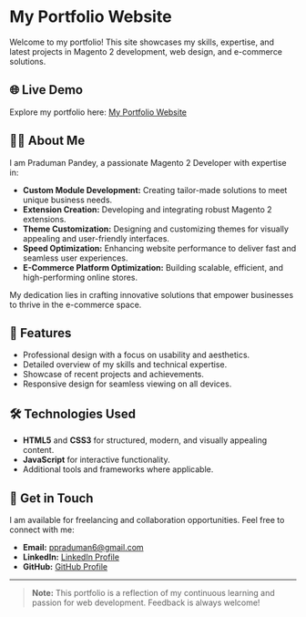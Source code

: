 # My Portfolio Website

Welcome to my portfolio! This site showcases my skills, expertise, and latest projects in Magento 2 development, web design, and e-commerce solutions.

## 🌐 Live Demo
Explore my portfolio here: [My Portfolio Website](https://praduman543.github.io/portfolio/)

## 🙋‍♂️ About Me
I am Praduman Pandey, a passionate Magento 2 Developer with expertise in:

- **Custom Module Development:** Creating tailor-made solutions to meet unique business needs.
- **Extension Creation:** Developing and integrating robust Magento 2 extensions.
- **Theme Customization:** Designing and customizing themes for visually appealing and user-friendly interfaces.
- **Speed Optimization:** Enhancing website performance to deliver fast and seamless user experiences.
- **E-Commerce Platform Optimization:** Building scalable, efficient, and high-performing online stores.

My dedication lies in crafting innovative solutions that empower businesses to thrive in the e-commerce space.

## 🚀 Features
- Professional design with a focus on usability and aesthetics.
- Detailed overview of my skills and technical expertise.
- Showcase of recent projects and achievements.
- Responsive design for seamless viewing on all devices.

## 🛠️ Technologies Used
- **HTML5** and **CSS3** for structured, modern, and visually appealing content.
- **JavaScript** for interactive functionality.
- Additional tools and frameworks where applicable.

## 📧 Get in Touch
I am available for freelancing and collaboration opportunities. Feel free to connect with me:
- **Email:** [ppraduman6@gmail.com](mailto:ppraduman6@gmail.com)
- **LinkedIn:** [LinkedIn Profile](https://www.linkedin.com/in/praduman-pandey)
- **GitHub:** [GitHub Profile](https://github.com/praduman543)

---

> **Note:** This portfolio is a reflection of my continuous learning and passion for web development. Feedback is always welcome!
